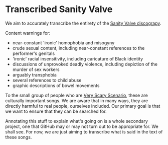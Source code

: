 # Transcribed Sanity Valve

We aim to accurately transcribe the entirety of the [Sanity Valve
discograpy][bc].

Content warnings for:
- near-constant 'ironic' homophobia and misogyny
- crude sexual content, including near-constant references to the performer's genitals
- 'ironic' racial insensitivity, including caricature of Black identity
- discussions of unprovoked deadly violence, including depiction of the murder of sex workers
- arguably transphobia
- several references to child abuse
- graphic descriptions of bowel movements

To the small group of people who are [Very Scary Scenario][vss], these are
culturally important songs. We are aware that in many ways, they are directly
harmful to real people, ourselves included. Our primary goal is that we want to
ensure that they can be searched for.

Annotating this stuff to explain what's going on is a whole secondary project,
one that GitHub may or may not turn out to be appropriate for. We shall see.
For now, we are just aiming to transcribe what is said in the text of these
songs.

[bc]: https://sanityvalve.bandcamp.com "Sanity Valve's albums"
[vss]: https://vscary.co

